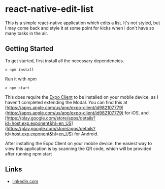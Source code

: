 # react-native-edit-list

This is a simple react-native application which edits a list. It's not styled, but I may come back and style it at some point for kicks when I don't have so many tasks in the air.  

## Getting Started

To get started, first install all the necessary dependencies.
```
> npm install
```

Run it with npm
```
> npm start
```

This does require the [Expo Client](https://apps.apple.com/us/app/expo-client/id982107779) to be installed on your mobile device, as I haven't completed extending the Modal. You can find this at [https://apps.apple.com/us/app/expo-client/id982107779](https://apps.apple.com/us/app/expo-client/id982107779) for iOS, and [https://play.google.com/store/apps/details?id=host.exp.exponent&hl=en_US](https://play.google.com/store/apps/details?id=host.exp.exponent&hl=en_US) for Android.

After installing the Expo Client on your mobile device, the easiest way to view this application is by scanning the QR code, which will be provided after running npm start

## Links

- [linkedin.com](https://www.linkedin.com/in/alexruss/)